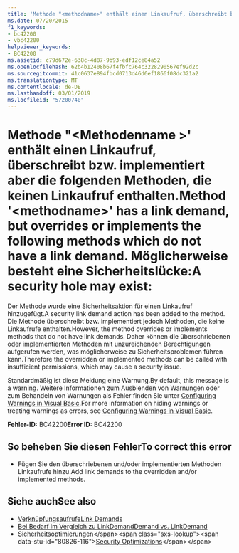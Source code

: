 ```yaml
---
title: 'Methode "<methodname>" enthält einen Linkaufruf, überschreibt bzw. implementiert aber die folgenden Methoden, die keinen Linkaufruf enthalten. Möglicherweise besteht eine Sicherheitslücke:'
ms.date: 07/20/2015
f1_keywords:
- bc42200
- vbc42200
helpviewer_keywords:
- BC42200
ms.assetid: c79d672e-638c-4d87-9b93-edf12ce84a52
ms.openlocfilehash: 62b4b12408b67f4fbfc764c3228290567ef92d2c
ms.sourcegitcommit: 41c0637e894fbcd0713d46d6ef1866f08dc321a2
ms.translationtype: MT
ms.contentlocale: de-DE
ms.lasthandoff: 03/01/2019
ms.locfileid: "57200740"
---
```

# <a name="method-methodname-has-a-link-demand-but-overrides-or-implements-the-following-methods-which-do-not-have-a-link-demand-a-security-hole-may-exist"></a><span data-ttu-id="80826-103">Methode "\<Methodenname >' enthält einen Linkaufruf, überschreibt bzw. implementiert aber die folgenden Methoden, die keinen Linkaufruf enthalten.</span><span class="sxs-lookup"><span data-stu-id="80826-103">Method '\<methodname>' has a link demand, but overrides or implements the following methods which do not have a link demand.</span></span> <span data-ttu-id="80826-104">Möglicherweise besteht eine Sicherheitslücke:</span><span class="sxs-lookup"><span data-stu-id="80826-104">A security hole may exist:</span></span>
<span data-ttu-id="80826-105">Der Methode wurde eine Sicherheitsaktion für einen Linkaufruf hinzugefügt.</span><span class="sxs-lookup"><span data-stu-id="80826-105">A security link demand action has been added to the method.</span></span> <span data-ttu-id="80826-106">Die Methode überschreibt bzw. implementiert jedoch Methoden, die keine Linkaufrufe enthalten.</span><span class="sxs-lookup"><span data-stu-id="80826-106">However, the method overrides or implements methods that do not have link demands.</span></span> <span data-ttu-id="80826-107">Daher können die überschriebenen oder implementierten Methoden mit unzureichenden Berechtigungen aufgerufen werden, was möglicherweise zu Sicherheitsproblemen führen kann.</span><span class="sxs-lookup"><span data-stu-id="80826-107">Therefore the overridden or implemented methods can be called with insufficient permissions, which may cause a security issue.</span></span>  
  
 <span data-ttu-id="80826-108">Standardmäßig ist diese Meldung eine Warnung.</span><span class="sxs-lookup"><span data-stu-id="80826-108">By default, this message is a warning.</span></span> <span data-ttu-id="80826-109">Weitere Informationen zum Ausblenden von Warnungen oder zum Behandeln von Warnungen als Fehler finden Sie unter [Configuring Warnings in Visual Basic](/visualstudio/ide/configuring-warnings-in-visual-basic).</span><span class="sxs-lookup"><span data-stu-id="80826-109">For more information on hiding warnings or treating warnings as errors, see [Configuring Warnings in Visual Basic](/visualstudio/ide/configuring-warnings-in-visual-basic).</span></span>  
  
 <span data-ttu-id="80826-110">**Fehler-ID:** BC42200</span><span class="sxs-lookup"><span data-stu-id="80826-110">**Error ID:** BC42200</span></span>  
  
## <a name="to-correct-this-error"></a><span data-ttu-id="80826-111">So beheben Sie diesen Fehler</span><span class="sxs-lookup"><span data-stu-id="80826-111">To correct this error</span></span>  
  
-   <span data-ttu-id="80826-112">Fügen Sie den überschriebenen und/oder implementierten Methoden Linkaufrufe hinzu.</span><span class="sxs-lookup"><span data-stu-id="80826-112">Add link demands to the overridden and/or implemented methods.</span></span>  
  
## <a name="see-also"></a><span data-ttu-id="80826-113">Siehe auch</span><span class="sxs-lookup"><span data-stu-id="80826-113">See also</span></span>

- [<span data-ttu-id="80826-114">Verknüpfungsaufrufe</span><span class="sxs-lookup"><span data-stu-id="80826-114">Link Demands</span></span>](../../framework/misc/link-demands.md)
- [<span data-ttu-id="80826-115">Bei Bedarf im Vergleich zu LinkDemand</span><span class="sxs-lookup"><span data-stu-id="80826-115">Demand vs. LinkDemand</span></span>](../../framework/misc/securing-wrapper-code.md#demand-vs-linkdemand)
- <span data-ttu-id="80826-116">[Sicherheitsoptimierungen](https://docs.microsoft.com/previous-versions/dotnet/netframework-4.0/ett3th5b(v=vs.100))</span><span class="sxs-lookup"><span data-stu-id="80826-116">[Security Optimizations](https://docs.microsoft.com/previous-versions/dotnet/netframework-4.0/ett3th5b(v=vs.100))</span></span>
